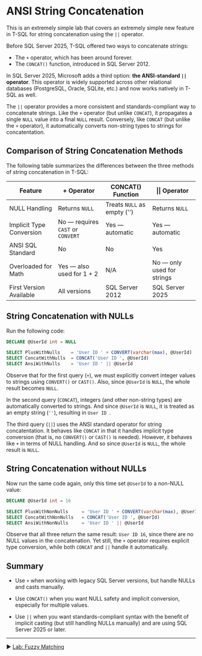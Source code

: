﻿# ANSI String Concatenation

This is an extremely simple lab that covers an extremely simple new feature in T-SQL for string concatenation using the `||` operator.

Before SQL Server 2025, T-SQL offered two ways to concatenate strings:

* The `+` operator, which has been around forever.
* The `CONCAT()` function, introduced in SQL Server 2012.

In SQL Server 2025, Microsoft adds a third option: **the ANSI-standard `||` operator**. This operator is widely supported across other relational databases (PostgreSQL, Oracle, SQLite, etc.) and now works natively in T-SQL as well.

The `||` operator provides a more consistent and standards-compliant way to concatenate strings. Like the `+` operator (but unlike `CONCAT`), it propagates a single `NULL` value into a final `NULL` result. Conversely, like `CONCAT` (but unlike the `+` operator), it automatically converts non-string types to strings for concatentation.

## Comparison of String Concatenation Methods

The following table summarizes the differences between the three methods of string concatenation in T-SQL:

| Feature | + Operator | CONCAT() Function | \|\| Operator |
|------------------------------|---------------------------|-----------------------------|------------------------------------|
| NULL Handling | Returns `NULL` | Treats `NULL` as empty ('') | Returns `NULL` |
| Implicit Type Conversion | No — requires `CAST` or `CONVERT` | Yes — automatic | Yes — automatic |
| ANSI SQL Standard | No | No | Yes |
| Overloaded for Math | Yes — also used for 1 + 2 | N/A | No — only used for strings |
| First Version Available | All versions | SQL Server 2012 | SQL Server 2025 |

## String Concatenation with NULLs

Run the following code:

```sql
DECLARE @UserId int = NULL

SELECT PlusWithNulls    = 'User ID ' + CONVERT(varchar(max), @UserId)   -- Requires type conversion from int, a single NULL results in NULL
SELECT ConcatWithNulls  = CONCAT('User ID ', @UserId)                   -- Automatically converts int to string, any NULL values are converted to empty strings
SELECT AnsiWithNulls    = 'User ID ' || @UserId                         -- Automatically converts int to string (like CONCAT), a single NULL results in NULL (like +)
```

Observe that for the first query (`+`), we must explicitly convert integer values to strings using `CONVERT()` or `CAST()`. Also, since `@UserId` is `NULL`, the whole result becomes `NULL`.

In the second query (`CONCAT`), integers (and other non-string types) are automatically converted to strings. And since `@UserId` is `NULL`, it is treated as an empty string (`''`), resulting in `User ID `.

The third query (`||`) uses the ANSI standard operator for string concatentation. It behaves like `CONCAT` in that it handles implicit type conversion (that is, no `CONVERT()` or `CAST()` is needed). However, it behaves like `+` in terms of NULL handling. And so since `@UserId` is `NULL`, the whole result is `NULL`.

## String Concatenation without NULLs

Now run the same code again, only this time set `@UserId` to a non-NULL value:

```sql
DECLARE @UserId int = 16

SELECT PlusWithNonNulls     = 'User ID ' + CONVERT(varchar(max), @UserId)    -- Requires type conversion from int, a single NULL results in NULL
SELECT ConcatWithNonNulls   = CONCAT('User ID ', @UserId)                    -- Automatically converts int to string, any NULL values are converted to empty strings
SELECT AnsiWithNonNulls     = 'User ID ' || @UserId                          -- Automatically converts int to string (like CONCAT), a single NULL results in NULL (like +)
```

Observe that all three return the same result: `User ID 16`, since there are no NULL values in the concatenation. Yet still, the `+` operator requires explicit type conversion, while both `CONCAT` and `||` handle it automatically.

## Summary

* Use `+` when working with legacy SQL Server versions, but handle NULLs and casts manually.

* Use `CONCAT()` when you want NULL safety and implicit conversion, especially for multiple values.

* Use `||` when you want standards-compliant syntax with the benefit of implicit casting (but still handling NULLs manually) and are using SQL Server 2025 or later.

___

▶ [Lab: Fuzzy Matching](https://github.com/lennilobel/sql2025-workshop-hol-orlando2025/blob/main/HOL/1.%20T-SQL%20Enhancements/3.%20Fuzzy%20Matching.md)
